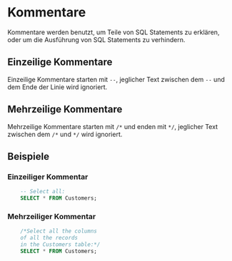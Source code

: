 # Kommentare

<show-structure depth="2" />

Kommentare werden benutzt, um Teile von SQL Statements zu erklären, oder um die Ausführung von SQL Statements zu verhindern.

## Einzeilige Kommentare

Einzeilige Kommentare starten mit `--`, jeglicher Text zwischen dem `--` und dem Ende der Linie wird ignoriert.

## Mehrzeilige Kommentare

Mehrzeilige Kommentare starten mit `/*` und enden mit `*/`, jeglicher Text zwischen dem `/*` und `*/` wird ignoriert.

## Beispiele

### Einzeiliger Kommentar

```SQL
    -- Select all:
    SELECT * FROM Customers;
```

### Mehrzeiliger Kommentar

```SQL
    /*Select all the columns 
    of all the records
    in the Customers table:*/ 
    SELECT * FROM Customers;
```